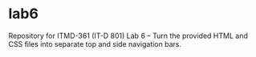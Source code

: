 # lab6
Repository for ITMD-361 (IT-D 801) Lab 6 – Turn the provided HTML and CSS files into separate top and side navigation bars.
